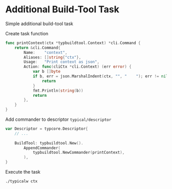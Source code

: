 # Additional Build-Tool Task

Simple additional build-tool task

Create task function 
```go
func printContext(ctx *typbuildtool.Context) *cli.Command {
	return &cli.Command{
		Name:    "context",
		Aliases: []string{"ctx"},
		Usage:   "Print context as json",
		Action: func(cliCtx *cli.Context) (err error) {
			var b []byte
			if b, err = json.MarshalIndent(ctx, "", "    "); err != nil {
				return
			}
			fmt.Println(string(b))
			return
		},
	}
}
```

Add commander to descriptor `typical/descriptor`
```go
var Descriptor = typcore.Descriptor{
	// ... 
	
	BuildTool: typbuildtool.New().
		AppendCommander(
			typbuildtool.NewCommander(printContext),
		),
}
```

Execute the task
```bash
./typicalw ctx
```